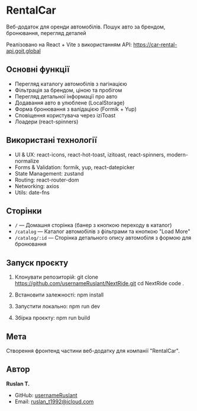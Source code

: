 # RentalCar

Веб-додаток для оренди автомобілів.
Пошук авто за брендом, бронювання, перегляд деталей

Реалізовано на React + Vite з використанням API: https://car-rental-api.goit.global

## Основні функції

- Перегляд каталогу автомобілів з пагінацією
- Фільтрація за брендом, ціною та пробігом
- Перегляд детальної інформації про авто
- Додавання авто в улюблене (LocalStorage)
- Форма бронювання з валідацією (Formik + Yup)
- Сповіщення користувача через iziToast
- Лоадери (react-spinners)

## Використані технології

- UI & UX: react-icons, react-hot-toast, izitoast, react-spinners, modern-normalize
- Forms & Validation: formik, yup, react-datepicker
- State Management: zustand
- Routing: react-router-dom
- Networking: axios
- Utils: date-fns

## Сторінки

- `/` — Домашня сторінка (банер з кнопкою переходу в каталог)
- `/catalog` — Каталог автомобілів з фільтрами та кнопкою "Load More"
- `/catalog/:id` — Сторінка детального опису автомобіля з формою для бронювання

## Запуск проєкту

1. Клонувати репозиторій:
   git clone https://github.com/usernameRuslant/NextRide.git
   cd NextRide
   code .

2. Встановити залежності:
   npm install

3. Запустити локально:
   npm run dev

4. Збірка проєкту:
   npm run build

## Мета

Створення фронтенд частини веб-додатку для компанії "RentalCar".

## Автор

**Ruslan T.**

- GitHub: [usernameRuslant](https://github.com/usernameRuslant)
- Email: ruslan_t1992@icloud.com
